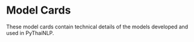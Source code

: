 # Model Cards

These model cards contain technical details of the models developed and used in PyThaiNLP.